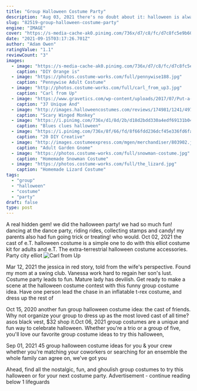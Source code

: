 ```yaml
---
title: "Group Halloween Costume Party"
description: "Aug 03, 2021 there's no doubt about it: halloween is always better when your favorite people are all together. Whatever you've got going onfrom throwing a killer bash at home to hitting a haunted"
slug: "82519-group-halloween-costume-party"
engine: "IMAGE"
cover: "https://s-media-cache-ak0.pinimg.com/736x/d7/c8/fc/d7c8fc5e9b605037651fac6aa9c60a5c.jpg"
date: "2021-09-15T03:17:26.701Z"
author: "Adam Owen"
ratingValue: "1.1"
reviewCount: "3"
images:
  - image: "https://s-media-cache-ak0.pinimg.com/736x/d7/c8/fc/d7c8fc5e9b605037651fac6aa9c60a5c.jpg"
    caption: "DIY Orange is"
  - image: "https://photos.costume-works.com/full/pennywise188.jpg"
    caption: "Pennywise Adult Costume"
  - image: "http://photos.costume-works.com/full/carl_from_up3.jpg"
    caption: "Carl from Up"
  - image: "https://www.gravetics.com/wp-content/uploads/2017/07/Put-a-twist-on-the-classic-ghost-lollipops-and-make-pumpkin-pops-using-Tootsie-Pops-for-Halloween-this-year.jpg"
    caption: "37 Unique And"
  - image: "http://images.halloweencostumes.com/reviews/174981/1241/497.jpg"
    caption: "Scary Winged Monkey"
  - image: "https://i.pinimg.com/736x/d1/8d/2b/d18d2bdd330a4edf69131b041671042d--blues-clues-halloween-costumes.jpg"
    caption: "Blues clues halloween"
  - image: "https://i.pinimg.com/736x/8f/66/fd/8f66fdd236dcf45e336fd6fa079161df--adult-halloween-halloween-costumes.jpg"
    caption: "20 DIY Creative"
  - image: "http://images.costumeexpress.com/mgen/merchandiser/803902.jpg?zm=1500,1500,1,0,0"
    caption: "Adult Garden Gnome"
  - image: "https://photos.costume-works.com/full/snowman-costume.jpg"
    caption: "Homemade Snowman Costume"
  - image: "https://photos.costume-works.com/full/the_lizard.jpg"
    caption: "Homemade Lizard Costume"
tags:
  - "group"
  - "halloween"
  - "costume"
  - "party"
draft: false
type: post
---
```


A real hidden gem! we did the halloween party! we had so much fun! dancing at the dance party, riding rides, collecting stamps and candy! my parents also had fun going trick or treating! who would. Oct 02, 2021 the cast of e.T. halloween costume is a simple one to do with this elliot costume kit for adults and e.T. The extra-terrestrial halloween costume accessories. Party city elliot
![Carl from Up](http://photos.costume-works.com/full/carl_from_up3.jpg "Carl from Up")

Mar 12, 2021 the jessica in red story, told from the wife&#39;s perspective. Found my mom at a swing club. Vanessa work hard to regain her son&#39;s lust. Costume party leads to fun. Mature lady has devilish. Get ready to make a scene at the halloween costume contest with this funny group costume idea. Have one person lead the chase in an inflatable t-rex costume, and dress up the rest of
<!--inArticleAds-->

<!--galleryOne-->

Oct 15, 2020 another fun group halloween costume idea: the cast of friends. Why not organize your group to dress up as the most loved cast of all time? asos black vest, $32 shop it.Oct 06, 2021 group costumes are a unique and fun way to celebrate halloween. Whether you're a trio or a group of five, you'll love our favorite group costume ideas to try this halloween,
<!--inArticleAds-->

<!--galleryTwo-->

Sep 01, 2021 45 group halloween costume ideas for you & your crew whether you're matching your coworkers or searching for an ensemble the whole family can agree on, we've got you
<!--galleryThree-->

Ahead, find all the nostalgic, fun, and ghoulish group costumes to try this halloween or for your next costume party. Advertisement - continue reading below 1 lifeguards